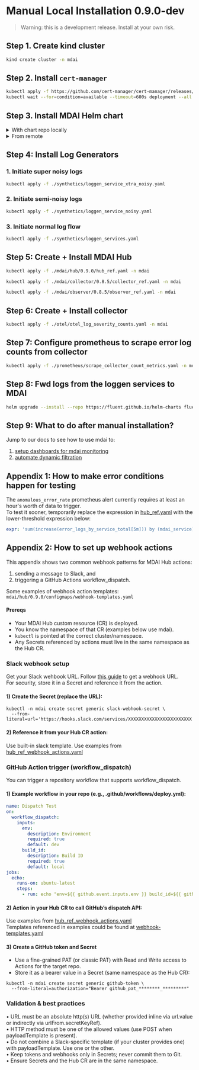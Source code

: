 # Manual Local Installation 0.9.0-dev
> Warning: this is a development release. Install at your own risk.

## Step 1. Create kind cluster

```sh
kind create cluster -n mdai
```

## Step 2. Install `cert-manager`

```sh
kubectl apply -f https://github.com/cert-manager/cert-manager/releases/latest/download/cert-manager.yaml
kubectl wait --for=condition=available --timeout=600s deployment --all -n cert-manager
```

## Step 3. Install MDAI Helm chart

<details>

<summary>With chart repo locally</summary>  

* Checkout the desired version of [mdai-hub](https://github.com/DecisiveAI/mdai-hub)   
* Update values.yaml if needed.  
* Run:

```sh
helm upgrade --install mdai ../mdai-hub \
  --namespace mdai \
  --create-namespace \
  --wait-for-jobs \
  --cleanup-on-fail \
  --set mdai-s3-logs-reader.enabled=false \
  -f ../mdai-hub/values.yaml
```
</details>

<details>

<summary>From remote</summary>

```sh
  helm upgrade --install mdai oci://ghcr.io/decisiveai/mdai-hub \
  --version 0.9.0-dev \
  --namespace mdai \
  --create-namespace \
  --set mdai-operator.manager.env.otelSdkDisabled=true \
  --set mdai-gateway.otelSdkDisabled=true \
  --set mdai-event-hub.otelSdkDisabled=true \
  --set mdai-s3-logs-reader.enabled=false \
  --cleanup-on-fail
```

</details>

## Step 4: Install Log Generators

### 1. Initiate super noisy logs
```sh
kubectl apply -f ./synthetics/loggen_service_xtra_noisy.yaml
```

### 2. Initiate semi-noisy logs
```sh
kubectl apply -f ./synthetics/loggen_service_noisy.yaml
```

### 3. Initiate normal log flow
```sh
kubectl apply -f ./synthetics/loggen_services.yaml
```

## Step 5: Create + Install MDAI Hub
```sh
kubectl apply -f ./mdai/hub/0.9.0/hub_ref.yaml -n mdai
```
```sh
kubectl apply -f ./mdai/collector/0.8.5/collector_ref.yaml -n mdai
```
```sh
kubectl apply -f ./mdai/observer/0.8.5/observer_ref.yaml -n mdai
```

## Step 6: Create + Install collector

```sh
kubectl apply -f ./otel/otel_log_severity_counts.yaml -n mdai
```

## Step 7: Configure prometheus to scrape error log counts from collector

```sh
kubectl apply -f ./prometheus/scrape_collector_count_metrics.yaml -n mdai
```

## Step 8: Fwd logs from the loggen services to MDAI
```sh
helm upgrade --install --repo https://fluent.github.io/helm-charts fluent fluentd -f ./synthetics/loggen_fluent_config.yaml
```

## Step 9: What to do after manual installation?

Jump to our docs to see how to use mdai to:
1. [setup dashboards for mdai monitoring](https://docs.mydecisive.ai/quickstart/dashboard/index.html)
2. [automate dynamic filtration](https://docs.mydecisive.ai/quickstart/filter/index.html)

## Appendix 1: How to make error conditions happen for testing

The `anomalous_error_rate` prometheus alert currently requires at least an hour's worth of data to trigger.   
To test it sooner, temporarily replace the expression in [hub_ref.yaml](https://github.com/DecisiveAI/mdai-labs/blob/01701c6b71f9ab478bec0157406f1cb520d8d54d/mdai/hub/0.9.0/hub_ref.yaml#L75) with the lower-threshold expression below:
```yaml
expr: 'sum(increase(error_logs_by_service_total[5m])) by (mdai_service) > 0.1 * sum(avg_over_time(increase(error_logs_by_service_total[5m])[1h:])) by (mdai_service)'
```
## Appendix 2: How to set up webhook actions
This appendix shows two common webhook patterns for MDAI Hub actions:
1.	sending a message to Slack, and
2.	triggering a GitHub Actions workflow_dispatch.  

Some examples of webhook action templates: `mdai/hub/0.9.0/configmaps/webhook-templates.yaml`
#### Prereqs
* Your MDAI Hub custom resource (CR) is deployed.
* You know the namespace of that CR (examples below use mdai).
* `kubectl` is pointed at the correct cluster/namespace.
* Any Secrets referenced by actions must live in the same namespace as the Hub CR.
### Slack webhook setup
Get your Slack wehbook URL. Follow [this guide](https://api.slack.com/messaging/webhooks) to get a webhook URL.  
For security, store it in a Secret and reference it from the action.  
#### 1) Create the Secret (replace the URL):
```shell
kubectl -n mdai create secret generic slack-webhook-secret \
  --from-literal=url='https://hooks.slack.com/services/XXXXXXXXXXXXXXXXXXXXXXXX'
```
#### 2) Reference it from your Hub CR action:
Use built-in slack template. Use examples from [hub_ref_webhook_actions.yaml](https://github.com/DecisiveAI/mdai-labs/blob/01701c6b71f9ab478bec0157406f1cb520d8d54d/mdai/hub/0.9.0/hub_ref_webhook_actions.yaml#L137-L181)

### GitHub Action trigger (workflow_dispatch)
You can trigger a repository workflow that supports workflow_dispatch.   
#### 1) Example workflow in your repo (e.g., .github/workflows/deploy.yml):
```yaml
name: Dispatch Test
on:
  workflow_dispatch:
    inputs:
      env:
        description: Environment
        required: true
        default: dev
      build_id:
        description: Build ID
        required: true
        default: local
jobs:
  echo:
    runs-on: ubuntu-latest
    steps:
      - run: echo "env=${{ github.event.inputs.env }} build_id=${{ github.event.inputs.build_id }}"
```
#### 2) Action in your Hub CR to call GitHub’s dispatch API:
Use examples from [hub_ref_webhook_actions.yaml](https://github.com/DecisiveAI/mdai-labs/blob/01701c6b71f9ab478bec0157406f1cb520d8d54d/mdai/hub/0.9.0/hub_ref_webhook_actions.yaml#L182-L206)   
Templates referenced in examples could be found at [webhook-templates.yaml](https://github.com/DecisiveAI/mdai-labs/blob/01701c6b71f9ab478bec0157406f1cb520d8d54d/mdai/hub/0.9.0/configmaps/webhook-templates.yaml)
#### 3) Create a GitHub token and Secret
* Use a fine-grained PAT (or classic PAT) with Read and Write access to Actions for the target repo.
* Store it as a bearer value in a Secret (same namespace as the Hub CR):
```shell
kubectl -n mdai create secret generic github-token \
  --from-literal=authorization="Bearer github_pat_********_*********"
```
### Validation & best practices
•	URL must be an absolute http(s) URL (whether provided inline via url.value or indirectly via urlFrom.secretKeyRef).  
•	HTTP method must be one of the allowed values (use POST when payloadTemplate is present).  
•	Do not combine a Slack-specific template (if your cluster provides one) with payloadTemplate. Use one or the other.   
•	Keep tokens and webhooks only in Secrets; never commit them to Git.  
•	Ensure Secrets and the Hub CR are in the same namespace.   